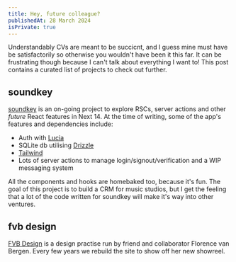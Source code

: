 ```yaml
---
title: Hey, future colleague?
publishedAt: 28 March 2024
isPrivate: true
---
```


Understandably CVs are meant to be succicnt, and I guess mine must have be satisfactorily so otherwise you wouldn't have been it this far. It can be frustrating though because I can't talk about everything I want to! This post contains a curated list of projects to check out further.

## soundkey
[soundkey](https://www.github.com/jk2908/soundkey) is an on-going project to explore RSCs, server actions and other *future* React features in Next 14. At the time of writing, some of the app's features and dependencies include:

+ Auth with [Lucia](https://lucia-auth.com/)
+ SQLite db utilising [Drizzle](https://orm.drizzle.team/)
+ [Tailwind](https://tailwindcss.com/)
+ Lots of server actions to manage login/signout/verification and a WIP messaging system

All the components and hooks are homebaked too, because it's fun. The goal of this project is to build a CRM for music studios, but I get the feeling that a lot of the code written for soundkey will make it's way into other ventures.

## fvb design
[FVB Design](https://www.fvb.design/) is a design practise run by friend and collaborator Florence van Bergen. Every few years we rebuild the site to show off her new showreel.
